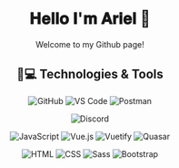 <div align="center">

# 𝐇𝐞𝐥𝐥𝐨 𝐈'𝐦 𝐀𝐫𝐢𝐞𝐥 👋
Welcome to my Github page!

## 🚀💻 Technologies & Tools

<!--   ![Git](https://img.shields.io/badge/-Git-black?style=flat-square&logo=git) -->
  ![GitHub](https://img.shields.io/badge/-GitHub-181717?style=flat-square&logo=github)
  ![VS Code](https://img.shields.io/badge/-VS%20Code-007ACC?style=flat-square&logo=visual-studio-code)
  ![Postman](https://img.shields.io/badge/Postman-black?style=flat-square&logo=postman)
  
  ![Discord](https://img.shields.io/badge/Discord-black?style=flat-square&logo=discord)
  
  ![JavaScript](https://img.shields.io/badge/-JavaScript-%23F7DF1C?style=flat-square&logo=javascript&logoColor=000000&labelColor=%23F7DF1C&color=%23FFCE5A)
  ![Vue.js](https://img.shields.io/badge/-Vue.js-%232c3e50?style=flat-square&logo=vuedotjs)
  ![Vuetify](https://img.shields.io/badge/-Vuetify-1972d6?style=flat-square&logo=Vuetify)
  ![Quasar](https://img.shields.io/badge/-Quasar-007ACC?style=flat-square&logo=Quasar)

  
  ![HTML](https://img.shields.io/badge/-HTML-%23E44D27?style=flat-square&logo=html&logoColor=ffffff)
  ![CSS](https://img.shields.io/badge/-CSS-%231572B6?style=flat-square&logo=css)
  ![Sass](https://img.shields.io/badge/-Sass-%23CC6699?style=flat-square&logo=sass&logoColor=ffffff)
  ![Bootstrap](https://img.shields.io/badge/-Bootstrap-562f7e?style=flat-square&logo=Bootstrap&logoColor=ffffff)

</div>

<!--
**Arielqwq/Arielqwq** is a ✨ _special_ ✨ repository because its `README.md` (this file) appears on your GitHub profile.

Here are some ideas to get you started:

- 🔭 I’m currently working on ...
- 🌱 I’m currently learning ...
- 👯 I’m looking to collaborate on ...
- 🤔 I’m looking for help with ...
- 💬 Ask me about ...
- 📫 How to reach me: ...
- 😄 Pronouns: ...
- ⚡ Fun fact: ...
-->

